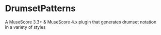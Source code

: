 # DrumsetPatterns
A MuseScore 3.3+ &amp; MuseScore 4.x plugin that generates drumset notation in a variety of styles
